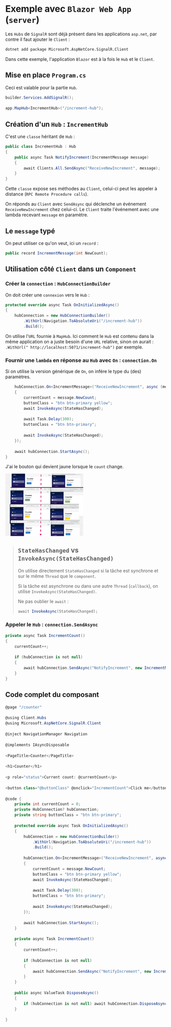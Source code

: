 # Exemple avec `Blazor Web App` (`server`)

Les `Hubs` de `SignalR` sont déjà présent dans les applications `asp.net`, par contre il faut ajouter le `Client` :

```bash
dotnet add package Microsoft.AspNetCore.SignalR.Client
```

Dans cette exemple, l'application `Blazor` est à la fois le `Hub` et le `Client`.

## Mise en place `Program.cs`

Ceci est valable pour la partie `Hub`.

```cs
builder.Services.AddSignalR();

app.MapHub<IncrementHub>("/increment-hub");
```



## Création d'un `Hub` : `IncrementHub`

C'est une `classe` héritant de `Hub` :

```cs
public class IncrementHub : Hub
{
    public async Task NotifyIncrement(IncrementMessage message)
    {
        await Clients.All.SendAsync("ReceiveNewIncrement", message);
    }
}
```

Cette `classe` expose ses méthodes au `Client`, celui-ci peut les appeler à distance (`RPC Remote Procedure calls`).

On réponds au `Client` avec `SendAsync` qui déclenche un événement `ReceiveNewIncrement` chez celui-ci. Le `Client` traite l'événement avec une lambda recevant `message` en paramètre.



## Le `message` typé

On peut utiliser ce qu'on veut, ici un `record` :

```cs
public record IncrementMessage(int NewCount);
```



## Utilisation côté `Client` dans un `Component`

### Créer la `connection` : `HubConnectionBuilder`

On doit créer une `connexion` vers le `Hub` :

```cs
protected override async Task OnInitializedAsync()
{
    hubConnection = new HubConnectionBuilder()
        .WithUrl(Navigation.ToAbsoluteUri("/increment-hub"))
        .Build();
```

On utilise l'`URL` fournie à `MapHub`. Ici comment le `Hub` est contenu dans la même application on a juste besoin d'une `URL` relative, sinon on aurait : `.WithUrl(" http://localhost:5071/increment-hub")` par exemple.



### Fournir une `lambda` en réponse au `Hub` avec `On` : `connection.On`

Si on utilise la version générique de `On`, on infére le type du (des) paramètres.

```cs
    hubConnection.On<IncrementMessage>("ReceiveNewIncrement", async (message) =>
    {
        currentCount = message.NewCount;
        buttonClass = "btn btn-primary yellow";
        await InvokeAsync(StateHasChanged);

        await Task.Delay(300);
        buttonClass = "btn btn-primary";

        await InvokeAsync(StateHasChanged);
    });

    await hubConnection.StartAsync();
}
```

J'ai le bouton qui devient jaune lorsque le `count` change.

<img src="assets/bouton-lumin-style-changed.png" alt="bouton-lumin-style-changed" style="zoom:25%;" />

> ## `StateHasChanged` vs `InvokeAsync(StateHasChanged)`
>
> On utilise directement `StateHasChanged` si la tâche est synchrone et sur le même `Thread` que le `component`.
>
> Si la tâche est asynchrone ou dans une autre `Thread` (`callback`), on utilise `InvokeAsync(StateHasChanged)`.
>
> Ne pas oublier le `await` :
>
> ```cs
> await InvokeAsync(StateHasChanged);
> ```
>
> 

### Appeler le `Hub` : `connection.SendAsync`

```cs
private async Task IncrementCount()
{
    currentCount++;

    if (hubConnection is not null)
    {
        await hubConnection.SendAsync("NotifyIncrement", new IncrementMessage(currentCount));
    }
}
```



## Code complet du composant

```cs
@page "/counter"

@using Client.Hubs
@using Microsoft.AspNetCore.SignalR.Client

@inject NavigationManager Navigation

@implements IAsyncDisposable

<PageTitle>Counter</PageTitle>

<h1>Counter</h1>

<p role="status">Current count: @currentCount</p>

<button class="@buttonClass" @onclick="IncrementCount">Click me</button>

@code {
    private int currentCount = 0;
    private HubConnection? hubConnection;
    private string buttonClass = "btn btn-primary";

    protected override async Task OnInitializedAsync()
    {
        hubConnection = new HubConnectionBuilder()
            .WithUrl(Navigation.ToAbsoluteUri("/increment-hub"))
            .Build();

        hubConnection.On<IncrementMessage>("ReceiveNewIncrement", async (message) =>
        {
            currentCount = message.NewCount;
            buttonClass = "btn btn-primary yellow";
            await InvokeAsync(StateHasChanged);

            await Task.Delay(300);
            buttonClass = "btn btn-primary";

            await InvokeAsync(StateHasChanged);
        });

        await hubConnection.StartAsync();
    }

    private async Task IncrementCount()
    {
        currentCount++;

        if (hubConnection is not null)
        {
            await hubConnection.SendAsync("NotifyIncrement", new IncrementMessage(currentCount));
        }
    }
    
    public async ValueTask DisposeAsync()
    {
        if (hubConnection is not null) await hubConnection.DisposeAsync();
    }

}
```

